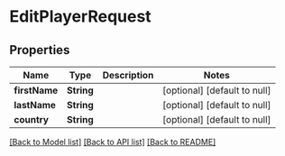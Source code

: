 # EditPlayerRequest
## Properties

Name | Type | Description | Notes
------------ | ------------- | ------------- | -------------
**firstName** | **String** |  | [optional] [default to null]
**lastName** | **String** |  | [optional] [default to null]
**country** | **String** |  | [optional] [default to null]

[[Back to Model list]](../README.md#documentation-for-models) [[Back to API list]](../README.md#documentation-for-api-endpoints) [[Back to README]](../README.md)

